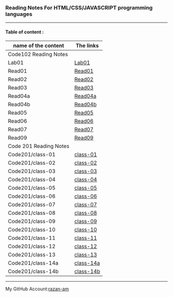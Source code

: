 ### **Reading Notes For HTML/CSS/JAVASCRIPT programming languages**
----------------------------------------------------------

#### **Table of content :**

| name of the content |                The links |
| ------------------- |--------------------------|
|              Code102 Reading Notes             |
|Lab01                |[Lab01](https://razan-am.github.io/reading-notes/Lab01)|
|Read01               |[Read01](https://razan-am.github.io/reading-notes/Read:%2001%20-%20Learning%20Markdown)|
|Read02               |[Read02](https://razan-am.github.io/reading-notes/Read:%2002)|
|Read03               |[Read03](https://razan-am.github.io/reading-notes/Read:%2003)|
|Read04a              |[Read04a](https://razan-am.github.io/reading-notes/Read:%2004a)|
|Read04b              |[Read04b](https://razan-am.github.io/reading-notes/Read:%2004b)|
|Read05               |[Read05](https://razan-am.github.io/reading-notes/Read:%2005)|
|Read06               |[Read06](https://razan-am.github.io/reading-notes/Read:%2006)|
|Read07               |[Read07](https://razan-am.github.io/reading-notes/Read:%2007)|
|Read09               |[Read09](https://razan-am.github.io/reading-notes/Read:%2009)|
|               Code  201 Reading Notes              |
|Code201/class-01     |[class-01](https://razan-am.github.io/reading-notes/Read:%2009)|
|Code201/class-02     |[class-02]()                  |
|Code201/class-03     |[class-03]()                  |
|Code201/class-04     |[class-04]()                  |
|Code201/class-05     |[class-05]()                  |
|Code201/class-06     |[class-06]()                  |
|Code201/class-07     |[class-07]()                  |
|Code201/class-08     |[class-08]()                  |
|Code201/class-09     |[class-09]()                  |
|Code201/class-10     |[class-10]()                  |
|Code201/class-11     |[class-11]()                  |
|Code201/class-12     |[class-12]()                  |
|Code201/class-13     |[class-13]()                  |
|Code201/class-14a    |[class-14a]()                 |
|Code201/class-14b    |[class-14b]()                 |




------------------------------------------------------------------------------------------------------------------------

My GitHub Account:[razan-am](https://github.com/Razan-am/reading-notes)